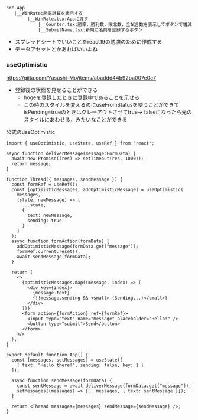 ```txt
src-App
   |__WinRate:勝率計算を表示する
        |__WinRate.tsx:Appに渡す
            |__Counter.tsx:勝率，勝利数，敗北数，全試合数を表示してボタンで増減
            |__SubmitName.tsx:新規に名前を登録するボタン
```

- スプレッドシートでいいことをreact19の勉強のために作成する
- データアセットとかあればいいよね

### useOptimistic
https://qiita.com/Yasushi-Mo/items/abaddd44b92ba007e0c7
- 登録後の状態を見せることができる
  - hogeを登録したときに登録中であることを示せる
  - この時のスタイルを変えるのにuseFromStatusを使うことができてisPending=trueのときはグレーアウトさせてtrue-> falseになったら元のスタイルにあわせる，みたいなことができる

公式のuseOptimistic
```tsx
import { useOptimistic, useState, useRef } from "react";

async function deliverMessage(message:FormData) {
  await new Promise((res) => setTimeout(res, 1000));
  return message;
}

function Thread({ messages, sendMessage }) {
  const formRef = useRef();
  const [optimisticMessages, addOptimisticMessage] = useOptimistic(
    messages,
    (state, newMessage) => [
      ...state,
      {
        text: newMessage,
        sending: true
      }
    ]
  );
  async function formAction(formData) {
    addOptimisticMessage(formData.get("message"));
    formRef.current.reset();
    await sendMessage(formData);
  }
  
  return (
    <>
      {optimisticMessages.map((message, index) => (
        <div key={index}>
          {message.text}
          {!!message.sending && <small> (Sending...)</small>}
        </div>
      ))}
      <form action={formAction} ref={formRef}>
        <input type="text" name="message" placeholder="Hello!" />
        <button type="submit">Send</button>
      </form>
    </>
  );
}

export default function App() {
  const [messages, setMessages] = useState([
    { text: "Hello there!", sending: false, key: 1 }
  ]);
  
  async function sendMessage(formData) {
    const sentMessage = await deliverMessage(formData.get("message"));
    setMessages((messages) => [...messages, { text: sentMessage }]);
  }
  
  return <Thread messages={messages} sendMessage={sendMessage} />;
}

```